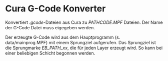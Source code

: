 # Cura G-Code Konverter
Konvertiert _.gcode_-Dateien aus Cura zu _PATHCODE.MPF_ Dateien.
Der Name der G-Code Datei muss eigegeben werden.

Der erzeugte G-Code wird aus dem Hauptprogramm (s. data/mainprog.MPF) mit einem Sprungziel aufgerufen.
Das Sprungziel ist die Sprungmarke _EB_PATH_xx_, die für jeden Layer erzeugt wird. 
So kann bei einer beliebigen Schicht begonnen werden. 